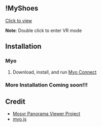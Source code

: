 ## !MyShoes

[Click to view](http://eurbs.github.io/bang-my-shoes/)

**Note**: Double click to enter VR mode

## Installation

### Myo

1. Download, install, and run [Myo Connect](https://www.myo.com/start/)

### More Installation Coming soon!!!


## Credit

- [Mosvr Panorama Viewer Project](https://github.com/MozVR/panorama-viewer)
- [myo.js](https://github.com/thalmiclabs/myo.js)